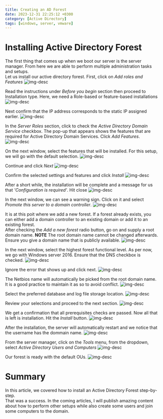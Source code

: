 ```yaml
---
title: Creating an AD Forest
date: 2023-12-31 22:25:12 +0300
category: [Active Directory]
tags: [windows, server, vmware]
--- 
```

# Installing Active Directory Forest
The first thing that comes up when we boot our server is the server manager. From here we are able to perform multiple administration tasks and setups.  
Let us install our active directory forest. First, click on _Add roles and Features_
![img-desc](/assets/img/server/ad1.png)

Read the instructions under _Before you begin_ section then proceed to Installation type. Here, we need a Role-based or feature-based installations
![img-desc](/assets/img/server/ad2.png)

Next confirm that the IP address corresponds to the static IP assigned earlier.
![img-desc](/assets/img/server/ad3.png)

In the _Server Roles_ section, click to check the _Active Directory Domain Service_ checkbox. The pop-up that appears shows the features that are required for Active Directory Domain Services. Click _Add Features_.
![img-desc](/assets/img/server/ad4.png)

On the next window, select the features that will be installed. For this setup, we will go with the default selection.
![img-desc](/assets/img/server/ad5.png)

Continue and click _Next_
![img-desc](/assets/img/server/ad6.png)

Confirm the selected settings and features and click _Install_
![img-desc](/assets/img/server/ad7.png)

After a short while, the installation will be complete and a message for us that _'Configuration is required'_. Hit close
![img-desc](/assets/img/server/ad8.png)

In the next window, we can see a warning sign. Click on it and select _Promote this server to a domain controller_.
![img-desc](/assets/img/server/ad9.png)

It is at this poit where we add a new forest. If a forest already exists, you can either add a domain controller to an existing domain or add it to an existing forest.  
After checking the _Add a new forest_ radio button, go on and supply a root domain name. **NOTE** The root domain name cannot be changed afterwards. Ensure you give a domain name that is publicly available.
![img-desc](/assets/img/server/ad10.png)

In the next window, select the highest forest functional level. As per now, we go with Windows server 2016. Ensure that the DNS checkbox is checked. 
![img-desc](/assets/img/server/ad11.png)

Ignore the error that shows up and click next.
![img-desc](/assets/img/server/ad12.png)

The Netbios name will automatically be picked from the root domain name. It is a good practice to maintain it as so to avoid conflict.
![img-desc](/assets/img/server/ad13.png)

Select the preferred database and log file storage location.
![img-desc](/assets/img/server/ad14.png)

Review your selections and proceed to the next section.
![img-desc](/assets/img/server/ad15.png)

We get a confirmation that all prerequisites checks are passed. Now all that is left is installation. Hit the _Install_ button.
![img-desc](/assets/img/server/ad16.png)

After the installation, the server will automatically restart and we notice that the username has the dommain name.
![img-desc](/assets/img/server/ad17.png)

From the server manager, click on the _Tools_ menu, from the dropdown, select _Active Directory Users and Computers_
![img-desc](/assets/img/server/ad18.png)

Our forest is ready with the default OUs.
![img-desc](/assets/img/server/ad19.png)

# Summary
In this article, we covered how to install an Active Directory Forest step-by-step.  
That was a success. In the coming articles, I will publish amazing content about how to perform other setups while also create some users and join some computers to the domain.